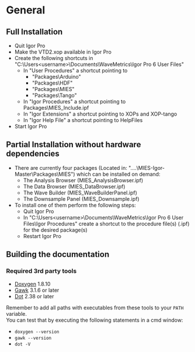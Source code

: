 # General

## Full Installation

* Quit Igor Pro
* Make the VTD2.xop available in Igor Pro
* Create the following shortcuts in "C:\Users\<username>\Documents\WaveMetrics\Igor Pro 6 User Files"
	* In "User Procedures" a shortcut pointing to
		* "Packages\Arduino"
		* "Packages\HDF"
		* "Packages\MIES"
		* "Packages\Tango"
	* In "Igor Procedures" a shortcut pointing to Packages\MIES_Include.ipf
	* In "Igor Extensions" a shortcut pointing to XOPs and XOP-tango
	* In "Igor Help File"  a shortcut pointing to HelpFiles
* Start Igor Pro

## Partial Installation without hardware dependencies
* There are currently four packages (Located in: "....\MIES-Igor-Master\Packages\MIES") which can be installed on demand:
	* The Analysis Browser (MIES_AnalysisBrowser.ipf)
	* The Data Browser (MIES_DataBrowser.ipf)
	* The Wave Builder (MIES_WaveBuilderPanel.ipf)
	* The Downsample Panel (MIES_Downsample.ipf)
* To install one of them perform the following steps:
	* Quit Igor Pro
	* In "C:\Users\<username>\Documents\WaveMetrics\Igor Pro 6 User Files\Igor Procedures" create a shortcut to the procedure file(s) (.ipf) for the desired package(s) 
	* Restart Igor Pro

## Building the documentation

### Required 3rd party tools
* [Doxygen](http://doxygen.org) 1.8.10
* [Gawk](http://gnuwin32.sourceforge.net/packages/gawk.htm) 3.1.6 or later
* [Dot](http://www.graphviz.org) 2.38 or later

Remember to add all paths with executables from these tools to your `PATH` variable.<br>
You can test that by executing the following statements in a cmd window:

* `doxygen --version`
* `gawk --version`
* `dot -V`

